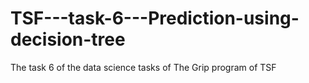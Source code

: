 # TSF---task-6---Prediction-using-decision-tree
The task 6 of the data science tasks of The Grip program of TSF
